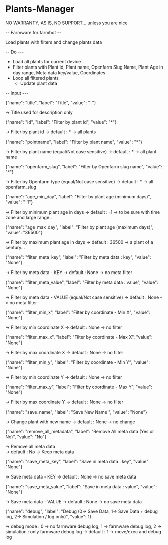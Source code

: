 # Plants-Manager
NO WARRANTY, AS IS, NO SUPPORT... unless you are nice


-- Farmware for farmbot --

Load plants with filters and change plants data 


-- Do ---

- Load all plants for current device
- Filter plants with Plant id, Plant name, Openfarm Slug Name, Plant Age in day range, Meta data key/value, Coordinates
- Loop all filtered plants
    - Update plant data


-- input ---

  {"name": "title", "label": "Title", "value": "-"}
 
-> Title used for description only

  {"name": "id", "label": "Filter by plant id", "value": "*"}

-> Filter by plant id 
-> default : * -> all plants 

  {"name": "pointname", "label": "Filter by plant name", "value": "*"}
  
-> Filter by plant name (equal/Not case sensitive)
-> default : * -> all plant name 

  {"name": "openfarm_slug", "label": "Filter by Openfarm slug name", "value": "*"}

-> Filter by Openfarm type (equal/Not case sensitive)
-> default : * -> all openfarm_slug

  {"name": "age_min_day", "label": "Filter by plant age (minimum days)", "value": "-1"}
  
-> Filter by minimum plant age in days
-> default : -1 -> to be sure with time zone and large range..

  {"name": "age_max_day", "label": "Filter by plant age (maximum days)", "value": "36500"}
  
-> Filter by maximum plant age in days
-> default : 36500 -> a plant of a century...

  {"name": "filter_meta_key", "label": "Filter by meta data : key", "value": "None"}
  
-> Filter by meta data - KEY
-> default : None -> no meta filter

  {"name": "filter_meta_value", "label": "Filter by meta data : value", "value": "None"}
  
-> Filter by meta data - VALUE (equal/Not case sensitive)
-> default : None -> no meta filter

  {"name": "filter_min_x", "label": "Filter by coordinate - Min X", "value": "None"}
  
-> Filter by min coordinate X 
-> default : None -> no filter

  {"name": "filter_max_x", "label": "Filter by coordinate - Max X", "value": "None"}
  
-> Filter by max coordinate X 
-> default : None -> no filter

  {"name": "filter_min_y", "label": "Filter by coordinate - Min Y", "value": "None"}
  
-> Filter by min coordinate Y 
-> default : None -> no filter

  {"name": "filter_max_y", "label": "Filter by coordinate - Max Y", "value": "None"}
  
-> Filter by max coordinate Y 
-> default : None -> no filter

  {"name": "save_name", "label": "Save New Name ", "value": "None"}

-> Change plant with new name
-> default : None -> no change

  {"name": "remove_all_metadata", "label": "Remove All meta data (Yes or No)", "value": "No"}

-> Remove all meta data  
-> default : No -> Keep meta data

  {"name": "save_meta_key", "label": "Save in meta data : key", "value": "None"}
  
-> Save meta data - KEY
-> default : None -> no save meta data

  {"name": "save_meta_value", "label": "Save in meta data : value", "value": "None"}

-> Save meta data - VALUE
-> default : None -> no save meta data

  {"name": "debug", "label": "Debug (0-> Save Data, 1-> Save Data + debug log, 2-> Simulation / log only)", "value": 1}

-> debug mode : 0 -> no farmware debug log, 1 -> farmware debug log, 2 -> simulation : only farmware debug log
-> default : 1 -> move/exec and debug log



